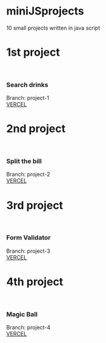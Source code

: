 # miniJSprojects
10 small projects written in java script

<h1>1st project</h1><br>
<h3>Search drinks</h3>

Branch: project-1 <br>
[VERCEL](https://pierreswtich-project-1.vercel.app/)

<h1>2nd project</h1><br>
<h3>Split the bill</h3>

Branch: project-2 <br>
[VERCEL](https://pierreswtich-project2.vercel.app/)



<h1>3rd project</h1><br>
<h3>Form Validator</h3>

Branch: project-3 <br>
[VERCEL](https://pierreswtich-project3.vercel.app/)

<h1>4th project</h1><br>
<h3>Magic Ball</h3>

Branch: project-4 <br>
[VERCEL](https://pierreswtich-project4.vercel.app/)
